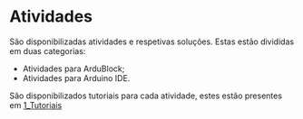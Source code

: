 
# Atividades

São disponibilizadas atividades e respetivas soluções. 
Estas estão divididas em duas categorias:
- Atividades para ArduBlock;
- Atividades para Arduino IDE.

São disponibilizados tutoriais para cada atividade, estes estão presentes em [1_Tutoriais](https://github.com/ipleiria-robotics/iModBot/tree/master/1_Tutoriais)
